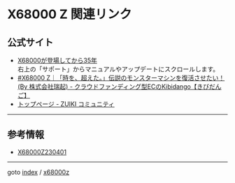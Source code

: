 # X68000 Z 関連リンク

## 公式サイト

* [X68000が登場してから35年](https://www.zuiki.co.jp/x68000z/)  
右上の「サポート」からマニュアルやアップデートにスクロールします。
* [#X68000 Z｜「時を、超えた。」伝説のモンスターマシンを復活させたい！(By 株式会社瑞起) - クラウドファンディング型ECのKibidango【きびだんご】](https://kibidango.com/2285)
* [トップページ - ZUIKI コミュニティ](https://dev.zuiki.com/project-z/community/)


----

## 参考情報

* [X68000Z230401](https://scrapbox.io/X68000Z230401/)


----
goto [index](../README.md) / [x68000z](./README.md)
